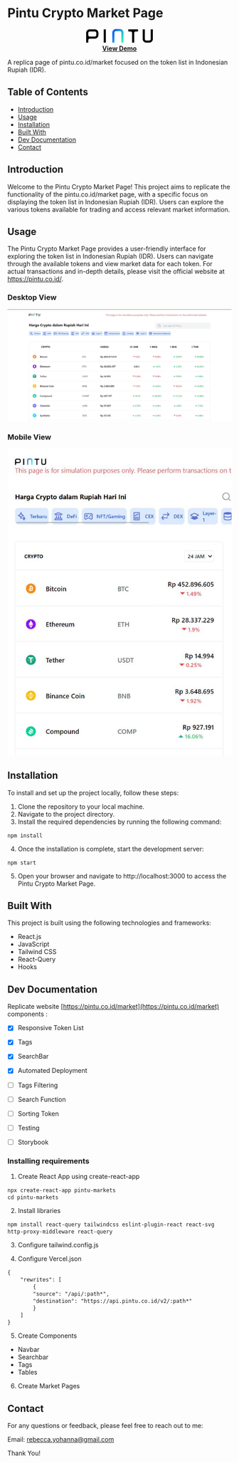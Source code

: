 # Pintu Crypto Market Page

<p align="center">
  <img src="src/assets/icons/logo.svg" alt="Logo">
  <br>
  <a href="https://pintu-markets.vercel.app/"><strong>View Demo</strong></a>
</p> 

A replica page of pintu.co.id/market focused on the token list in Indonesian Rupiah (IDR).

## Table of Contents

- [Introduction](#introduction)
- [Usage](#usage)
- [Installation](#installation)
- [Built With](#built-with)
- [Dev Documentation](#dev-documentation)
- [Contact](#contact)

## Introduction

Welcome to the Pintu Crypto Market Page! This project aims to replicate the functionality of the pintu.co.id/market page, with a specific focus on displaying the token list in Indonesian Rupiah (IDR). Users can explore the various tokens available for trading and access relevant market information.

## Usage

The Pintu Crypto Market Page provides a user-friendly interface for exploring the token list in Indonesian Rupiah (IDR). Users can navigate through the available tokens and view market data for each token. For actual transactions and in-depth details, please visit the official website at https://pintu.co.id/.

### Desktop View

<img src="src/assets/images/DesktopView.jpg" alt="Desktop">

### Mobile View

<img src="src/assets/images/MobileView.jpg" alt="Mobile">

## Installation

To install and set up the project locally, follow these steps:

1. Clone the repository to your local machine.
2. Navigate to the project directory.
3. Install the required dependencies by running the following command:

```
npm install
```
4. Once the installation is complete, start the development server:

```
npm start
```

5. Open your browser and navigate to http://localhost:3000 to access the Pintu Crypto Market Page.

## Built With

This project is built using the following technologies and frameworks:
- React.js
- JavaScript
- Tailwind CSS
- React-Query
- Hooks

## Dev Documentation

Replicate website [https://pintu.co.id/market](https://pintu.co.id/market) components :
- [x] Responsive Token List
- [x] Tags
- [x] SearchBar
- [x] Automated Deployment 
- [ ] Tags Filtering
- [ ] Search Function
- [ ] Sorting Token
- [ ] Testing
- [ ] Storybook


### Installing requirements

1. Create React App using create-react-app
```
npx create-react-app pintu-markets
cd pintu-markets
```

2. Install libraries
```
npm install react-query tailwindcss eslint-plugin-react react-svg http-proxy-middleware react-query
```

3. Configure tailwind.config.js

4. Configure Vercel.json
```
{
    "rewrites": [
        {
        "source": "/api/:path*",
        "destination": "https://api.pintu.co.id/v2/:path*"
        }
    ]
}
```

5. Create Components
 - Navbar
 - Searchbar
 - Tags
 - Tables

6. Create Market Pages


## Contact

For any questions or feedback, please feel free to reach out to me:

 Email: [rebecca.yohanna@gmail.com](mailto:rebecca.yohanna@gmail.com)

Thank You!
